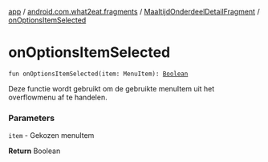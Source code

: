 [app](../../index.md) / [android.com.what2eat.fragments](../index.md) / [MaaltijdOnderdeelDetailFragment](index.md) / [onOptionsItemSelected](./on-options-item-selected.md)

# onOptionsItemSelected

`fun onOptionsItemSelected(item: MenuItem): `[`Boolean`](https://kotlinlang.org/api/latest/jvm/stdlib/kotlin/-boolean/index.html)

Deze functie wordt gebruikt om de gebruikte menuItem uit het overflowmenu af te handelen.

### Parameters

`item` - Gekozen menuItem

**Return**
Boolean

